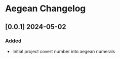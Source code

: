 # Aegean Changelog
<!-- https://keepachangelog.com/en/1.0.0/ -->

## [0.0.1]  2024-05-02
### Added
- Initial project covert number into aegean numerals
